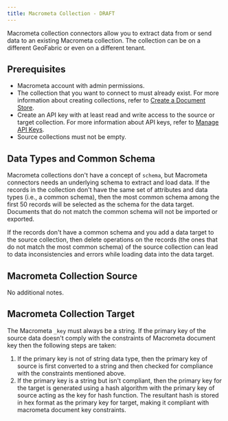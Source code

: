 ```yaml
---
title: Macrometa Collection - DRAFT
---
```


Macrometa collection connectors allow you to extract data from or send data to an existing Macrometa collection. The collection can be on a different GeoFabric or even on a different tenant.

## Prerequisites

- Macrometa account with admin permissions.
- The collection that you want to connect to must already exist. For more information about creating collections, refer to [Create a Document Store](../../collections/documents/create-document-store).
- Create an API key with at least read and write access to the source or target collection. For more information about API keys, refer to [Manage API Keys](../../account-management/api-keys/).
- Source collections must not be empty.

## Data Types and Common Schema

Macrometa collections don't have a concept of `schema`, but Macrometa connectors needs an underlying schema to extract and load data. If the records in the collection don't have the same set of attributes and data types (i.e., a common schema), then the most common schema among the first 50 records will be selected as the schema for the data target. Documents that do not match the common schema will not be imported or exported.

If the records don't have a common schema and you add a data target to the source collection, then delete operations on the records (the ones that do not match the most common schema) of the source collection can lead to data inconsistencies and errors while loading data into the data target.

## Macrometa Collection Source

No additional notes.

## Macrometa Collection Target

The Macrometa `_key` must always be a string. If the primary key of the source data doesn't comply with the constraints of Macrometa document key then the following steps are taken:

1. If the primary key is not of string data type, then the primary key of source is first converted to a string and then checked for compliance with the constraints mentioned above.
2. If the primary key is a string but isn't compliant, then the primary key for the target is generated using a hash algorithm with the primary key of source acting as the key for hash function. The resultant hash is stored in hex format as the primary key for target, making it compliant with macrometa document key constraints.
